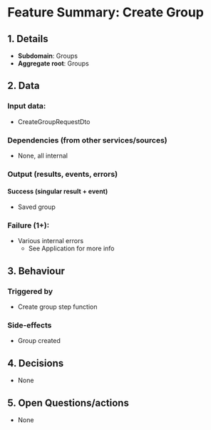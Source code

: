 # Feature Summary: Create Group

## 1. Details

- **Subdomain**: Groups
- **Aggregate root**: Groups

## 2. Data

### Input data:

- CreateGroupRequestDto

### Dependencies (from other services/sources)

- None, all internal

### Output (results, events, errors)

#### Success (singular result + event)

- Saved group

### Failure (1+):

- Various internal errors
  - See Application for more info

## 3. Behaviour

### Triggered by

- Create group step function

### Side-effects

- Group created

## 4. Decisions

- None

## 5. Open Questions/actions

- None
